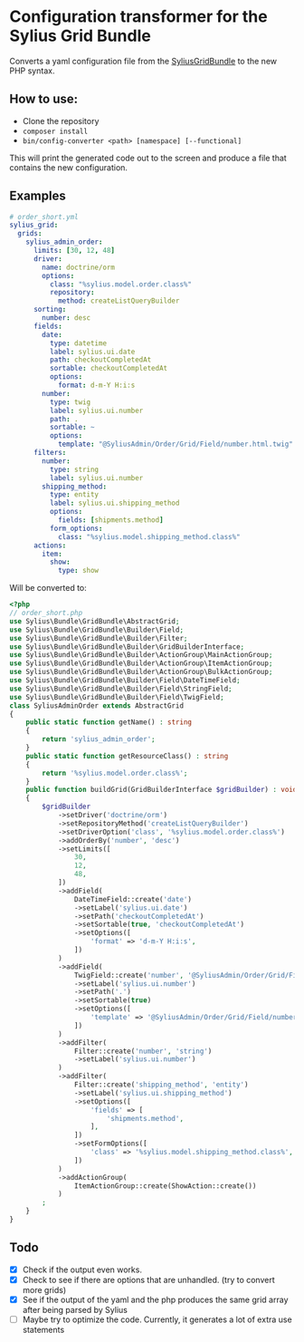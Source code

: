 # Configuration transformer for the Sylius Grid Bundle
Converts a yaml configuration file from the [SyliusGridBundle](https://github.com/Sylius/SyliusGridBundle) to the new PHP syntax.

## How to use:
* Clone the repository
* `composer install`
* `bin/config-converter <path> [namespace] [--functional]`

This will print the generated code out to the screen and produce a file that contains the new configuration.

## Examples
```yaml
# order_short.yml
sylius_grid:
  grids:
    sylius_admin_order:
      limits: [30, 12, 48]
      driver:
        name: doctrine/orm
        options:
          class: "%sylius.model.order.class%"
          repository:
            method: createListQueryBuilder
      sorting:
        number: desc
      fields:
        date:
          type: datetime
          label: sylius.ui.date
          path: checkoutCompletedAt
          sortable: checkoutCompletedAt
          options:
            format: d-m-Y H:i:s
        number:
          type: twig
          label: sylius.ui.number
          path: .
          sortable: ~
          options:
            template: "@SyliusAdmin/Order/Grid/Field/number.html.twig"
      filters:
        number:
          type: string
          label: sylius.ui.number
        shipping_method:
          type: entity
          label: sylius.ui.shipping_method
          options:
            fields: [shipments.method]
          form_options:
            class: "%sylius.model.shipping_method.class%"
      actions:
        item:
          show:
            type: show
```

Will be converted to:
```php
<?php
// order_short.php
use Sylius\Bundle\GridBundle\AbstractGrid;
use Sylius\Bundle\GridBundle\Builder\Field;
use Sylius\Bundle\GridBundle\Builder\Filter;
use Sylius\Bundle\GridBundle\Builder\GridBuilderInterface;
use Sylius\Bundle\GridBundle\Builder\ActionGroup\MainActionGroup;
use Sylius\Bundle\GridBundle\Builder\ActionGroup\ItemActionGroup;
use Sylius\Bundle\GridBundle\Builder\ActionGroup\BulkActionGroup;
use Sylius\Bundle\GridBundle\Builder\Field\DateTimeField;
use Sylius\Bundle\GridBundle\Builder\Field\StringField;
use Sylius\Bundle\GridBundle\Builder\Field\TwigField;
class SyliusAdminOrder extends AbstractGrid
{
    public static function getName() : string
    {
        return 'sylius_admin_order';
    }
    public static function getResourceClass() : string
    {
        return '%sylius.model.order.class%';
    }
    public function buildGrid(GridBuilderInterface $gridBuilder) : void
    {
        $gridBuilder
            ->setDriver('doctrine/orm')
            ->setRepositoryMethod('createListQueryBuilder')
            ->setDriverOption('class', '%sylius.model.order.class%')
            ->addOrderBy('number', 'desc')
            ->setLimits([
                30,
                12,
                48,
            ])
            ->addField(
                DateTimeField::create('date')
                ->setLabel('sylius.ui.date')
                ->setPath('checkoutCompletedAt')
                ->setSortable(true, 'checkoutCompletedAt')
                ->setOptions([
                    'format' => 'd-m-Y H:i:s',
                ])
            )
            ->addField(
                TwigField::create('number', '@SyliusAdmin/Order/Grid/Field/number.html.twig')
                ->setLabel('sylius.ui.number')
                ->setPath('.')
                ->setSortable(true)
                ->setOptions([
                    'template' => '@SyliusAdmin/Order/Grid/Field/number.html.twig',
                ])
            )
            ->addFilter(
                Filter::create('number', 'string')
                ->setLabel('sylius.ui.number')
            )
            ->addFilter(
                Filter::create('shipping_method', 'entity')
                ->setLabel('sylius.ui.shipping_method')
                ->setOptions([
                    'fields' => [
                        'shipments.method',
                    ],
                ])
                ->setFormOptions([
                    'class' => '%sylius.model.shipping_method.class%',
                ])
            )
            ->addActionGroup(
                ItemActionGroup::create(ShowAction::create())
            )
        ;
    }
}
```

## Todo

- [x] Check if the output even works.
- [x] Check to see if there are options that are unhandled. (try to convert more grids)
- [x] See if the output of the yaml and the php produces the same grid array after being parsed by Sylius
- [ ] Maybe try to optimize the code. Currently, it generates a lot of extra use statements
